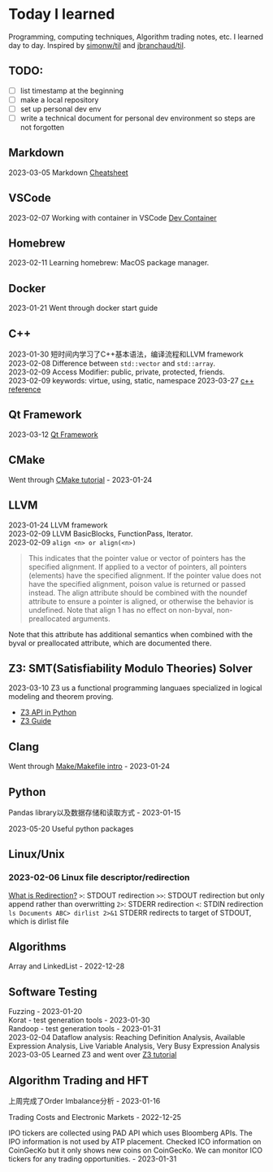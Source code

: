 # Today I learned 
Programming, computing techniques, Algorithm trading notes, etc. I learned day to day. Inspired by [simonw/til](https://github.com/simonw/til) and [jbranchaud/til](https://github.com/jbranchaud/til).

## TODO:
- [ ]  list timestamp at the beginning
- [ ]  make a local repository
- [ ]  set up personal dev env
- [ ]  write a technical document for personal dev environment so steps are not forgotten

## Markdown
2023-03-05 Markdown [Cheatsheet](https://www.markdownguide.org/cheat-sheet/)

## VSCode
2023-02-07 Working with container in VSCode [Dev Container](https://code.visualstudio.com/docs/devcontainers/containers)

## Homebrew
2023-02-11 Learning homebrew: MacOS package manager. 

## Docker
2023-01-21 Went through docker start guide

## C++
2023-01-30 短时间内学习了C++基本语法，编译流程和LLVM framework  
2023-02-08 Difference between `std::vector` and `std::array`.  
2023-02-09 Access Modifier: public, private, protected, friends.  
2023-02-09 keywords: virtue, using, static, namespace
2023-03-27 [c++ reference](https://cplusplus.com/reference/string/)

## Qt Framework
2023-03-12 [Qt Framework](https://www.qt.io/product/framework)

## CMake
Went through [CMake tutorial](https://cmake.org/cmake/help/latest/guide/tutorial/index.html#introduction) - 2023-01-24

## LLVM
2023-01-24 LLVM framework    
2023-02-09 LLVM BasicBlocks, FunctionPass, Iterator.  
2023-02-09 
`align <n> or align(<n>)`  
> This indicates that the pointer value or vector of pointers has the specified alignment. If applied to a vector of pointers, all pointers (elements) have the specified alignment. If the pointer value does not have the specified alignment, poison value is returned or passed instead. The align attribute should be combined with the noundef attribute to ensure a pointer is aligned, or otherwise the behavior is undefined. Note that align 1 has no effect on non-byval, non-preallocated arguments.  

Note that this attribute has additional semantics when combined with the byval or preallocated attribute, which are documented there.  

## Z3: SMT(Satisfiability Modulo Theories) Solver
2023-03-10 Z3 us a functional programming languaes specialized in logical modeling and theorem proving. 
- [Z3 API in Python](https://microsoft.github.io/z3guide/programming/Z3%20Python%20-%20Readonly/Introduction)
- [Z3 Guide](https://www.philipzucker.com/z3-rise4fun/guide.html)

## Clang
Went through [Make/Makefile intro](https://www.gnu.org/software/make/manual/html_node/Introduction.html) - 2023-01-24

## Python
Pandas library以及数据存储和读取方式 - 2023-01-15

2023-05-20 Useful python packages

## Linux/Unix
### 2023-02-06 Linux file descriptor/redirection
[What is Redirection?](https://www.guru99.com/linux-redirection.html)
`>`: STDOUT redirection
`>>`: STDOUT redirection but only append rather than overwritting
`2>`: STDERR redirection
`<`: STDIN redirection
`ls Documents ABC> dirlist 2>&1` STDERR redirects to target of STDOUT, which is dirlist file


## Algorithms
Array and LinkedList - 2022-12-28

## Software Testing
Fuzzing - 2023-01-20  
Korat - test generation tools - 2023-01-30  
Randoop - test generation tools - 2023-01-31  
2023-02-04 Dataflow analysis: Reaching Definition Analysis, Available Expression Analysis, Live Variable Analysis, Very Busy Expression Analysis  
2023-03-05 Learned Z3 and went over [Z3 tutorial](https://github.com/philzook58/z3_tutorial)

## Algorithm Trading and HFT
上周完成了Order Imbalance分析 - 2023-01-16

Trading Costs and Electronic Markets - 2022-12-25

IPO tickers are collected using PAD API which uses Bloomberg APIs. The IPO information is not used by ATP placement. Checked ICO information on CoinGecKo but it only shows new coins on CoinGecKo. We can monitor ICO tickers for any trading opportunities. - 2023-01-31
